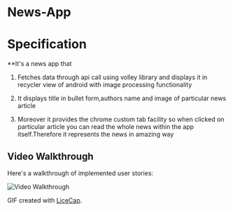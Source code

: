 # News-App

# Specification

**It's a news app that 

1. Fetches data through api call using volley library and displays it in recycler view of android with image processing functionality
 
2. It displays title in bullet form,authors name and image of particular news article
 
3. Moreover it provides the chrome custom tab facility so when clicked on particular article you can read the whole news within the app itself.Therefore it represents the news in amazing way

## Video Walkthrough

Here's a walkthrough of implemented user stories:

<img src='https://j.gifs.com/J8WgYy.gif' width='' alt='Video Walkthrough' />

GIF created with [LiceCap](http://www.cockos.com/licecap/).
